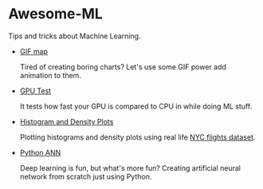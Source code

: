 # Awesome-ML
Tips and tricks about Machine Learning.

- [GIF map](https://github.com/HackyRoot/Awesome-ML/blob/master/GIFmap/Maps_GIF.ipynb)

    Tired of creating boring charts? Let's use some GIF power add animation to them.
 
- [GPU Test](https://github.com/HackyRoot/Awesome-ML/blob/master/GPU%20Test.ipynb)
    
    It tests how fast your GPU is compared to CPU in while doing ML stuff.
    
- [Histogram and Density Plots](https://github.com/HackyRoot/Awesome-ML/blob/master/Histogram_and_Density_Plot/Histogram%20and%20Density%20Plot.ipynb)

    Plotting histograms and density plots using real life [NYC flights dataset](https://github.com/hadley/nycflights13).
    
- [Python ANN](https://github.com/HackyRoot/Awesome-ML/blob/master/Python_ANN.ipynb)

    Deep learning is fun, but what's more fun? Creating artificial neural network from scratch just using Python.

